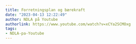 ```yaml
---
title: Forretningsplan og bærekraft
date: "2023-04-13 12:22:49"
author: NDLA på Youtube
authorlink: https://www.youtube.com/watch?v=xCYa2SCMOxg
tags:
- NDLA-pa-Youtube
---
```

